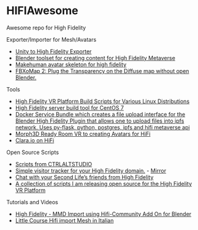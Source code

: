 # HIFIAwesome
Awesome repo for High Fidelity

Exporter/Importer for Mesh/Avatars

- [Unity to High Fidelity Exporter](https://github.com/highfidelity/unity-to-hifi-exporter)
- [Blender toolset for creating content for High Fidelity Metaverse](https://github.com/Menithal/Blender-Hifi-Addon)
- [Makehuman avatar skeleton for high fidelity](https://github.com/roxanneskelly/hifi-makehuman-skeleton)
- [FBXoMap 2: Plug the Transparency on the Diffuse map without open Blender.](https://vankh.bashora.com/2018/05/09/fbxomap-2-plug-the-transparency-on-the-diffuse-map-without-open-blender/)

Tools

- [High Fidelity VR Platform Build Scripts for Various Linux Distributions](https://github.com/OmegaHeron/hifi-buildscripts)
- [High Fidelity server build tool for CentOS 7](https://github.com/MidnightRift/hifi-server)
- [Docker Service Bundle which creates a file upload interface for the Blender High Fidelity Plugin that allows one to upload files into ipfs network. Uses py-flask, python, postgres, ipfs and hifi metaverse api](https://github.com/Menithal/hifi-ipfs)
- [Morph3D Ready Room VR to creating Avatars for HiFi](https://www.morph3d.com/morph-ready-room)
- [Clara.io on HiFi](http://exocortex.com/blog/claraio_high_fidelity_vr_3d_model_library)

Open Source Scripts

- [Scripts from CTRLALTSTUDIO](http://ctrlaltstudio.com/hifi)
- [Simple visitor tracker for your High Fidelity domain.](https://vankh.bashora.com/2018/05/16/simple-visitor-tracker-for-your-high-fidelity-domain/) - [Mirror](https://web.archive.org/web/20180628080852/https://vankh.bashora.com/2018/05/16/simple-visitor-tracker-for-your-high-fidelity-domain/)
- [Chat with your Second Life’s friends from High Fidelity](https://vankh.bashora.com/2018/02/20/chat-with-your-second-lifes-friends-from-high-fidelity/)
- [A collection of scripts I am releasing open source for the High Fidelity VR Platform](https://github.com/FlameSoulis/hifi-open-scripts)

Tutorials and Videos

- [High Fidelity - MMD Import using Hifi-Community Add On for Blender](https://www.youtube.com/watch?v=tJX8VUPZLKQ)
- [Little Course Hifi import Mesh in Italian](https://www.youtube.com/watch?v=eCLR97-i_Vg&list=PLXTK688RnbsGYEaBQvx8lNMU0ypqpP9ev)
